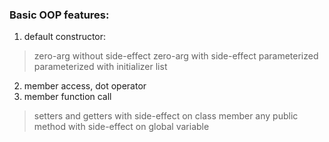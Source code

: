 ### Basic OOP features:
1. default constructor:
  > zero-arg without side-effect
  > zero-arg with side-effect
  > parameterized
  > parameterized with initializer list
2. member access, dot operator
3. member function call
  > setters and getters with side-effect on class member
  > any public method with side-effect on global variable
